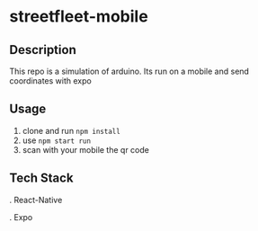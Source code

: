 # streetfleet-mobile

## Description 

This repo is a simulation of arduino. Its run on a mobile and send coordinates with expo

## Usage

1. clone and run ```npm install```
2. use ```npm start run ```
3. scan with your mobile the qr code

## Tech Stack

. React-Native

. Expo
